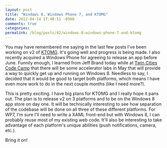 ```yaml
---
layout: post
title: "Windows 8, Windows Phone 7, and KTOMG"
date: 2012-04-14 17:40:51 -0500
comments: true
categories:
permalink: /blog/posts/42/windows-8-windows-phone-7-and-ktomg
---
```


You may have remembered me saying in the last few posts I've been working on v2 of [KTOMG](http://keeptrackofmygames.com). It's going well and progress is being made. I also recently acquired a Windows Phone for agreeing to release an app before June. Funnily enough, I learned from Jeff Brand today while at [Twin Cities Code Camp](http://twincitiescodecamp.com) that there will be some accelerator labs in May that will provide a way to quickly get up and running on Windows 8. Needless to say, I decided that it would be good to target both platforms, which means I have even more work to do in the next couple months (like I need more?).

This is pretty exciting. I have big plans for KTOMG and I really hope it pans out. The plan is to release v2 on 3 platforms and to be on the Windows 8 app store on day one. It will be technically interesting to see how separation of the codebase will be done on all three of these different platforms. For WP7, I'm sure I'll need to write a XAML front-end but with Windows 8, I can probably reuse most of my existing web code. It'll also be interesting to take advantage of each platform's unique abilities (push notifications, camera, etc.).

Bring it on!
